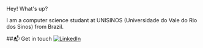 Hey! What's up?

I am a computer science studant at UNISINOS (Universidade do Vale do Rio dos Sinos) from Brazil.

##📬 Get in touch
[![LinkedIn](https://img.shields.io/badge/LinkedIn-%230077B5.svg?logo=linkedin&logoColor=white)](https://linkedin.com/in/otto-schmitz)

<!--
**Ottaotz/Ottaotz** is a ✨ _special_ ✨ repository because its `README.md` (this file) appears on your GitHub profile.

Here are some ideas to get you started:

- 🔭 I’m currently working on ...
- 🌱 I’m currently learning ...
- 👯 I’m looking to collaborate on ...
- 🤔 I’m looking for help with ...
- 💬 Ask me about ...
- 📫 How to reach me: ...
- 😄 Pronouns: ...
- ⚡ Fun fact: ...
-->
